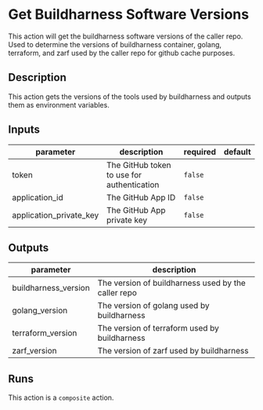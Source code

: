 # Get Buildharness Software Versions

This action will get the buildharness software versions of the caller repo. Used to determine the versions of buildharness container, golang, terraform, and zarf used by the caller repo for github cache purposes.

<!-- action-docs-description -->
## Description

This action gets the versions of the tools used by buildharness and outputs them as environment variables.
<!-- action-docs-description -->

<!-- action-docs-inputs -->
## Inputs

| parameter | description | required | default |
| --- | --- | --- | --- |
| token | The GitHub token to use for authentication | `false` |  |
| application_id | The GitHub App ID | `false` |  |
| application_private_key | The GitHub App private key | `false` |  |
<!-- action-docs-inputs -->

<!-- action-docs-outputs -->
## Outputs

| parameter | description |
| --- | --- |
| buildharness_version | The version of buildharness used by the caller repo |
| golang_version | The version of golang used by buildharness |
| terraform_version | The version of terraform used by buildharness |
| zarf_version | The version of zarf used by buildharness |
<!-- action-docs-outputs -->

<!-- action-docs-runs -->
## Runs

This action is a `composite` action.
<!-- action-docs-runs -->
